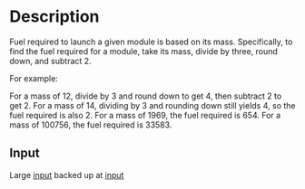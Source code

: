 # Description
Fuel required to launch a given module is based on its mass. Specifically, to find the fuel required for a module, take its mass, divide by three, round down, and subtract 2.

For example:

For a mass of 12, divide by 3 and round down to get 4, then subtract 2 to get 2.
For a mass of 14, dividing by 3 and rounding down still yields 4, so the fuel required is also 2.
For a mass of 1969, the fuel required is 654.
For a mass of 100756, the fuel required is 33583.

## Input
Large [input](https://adventofcode.com/2019/day/1/input)
backed up at [input](src/input.txt)


